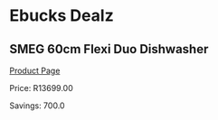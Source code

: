 
# Ebucks Dealz
## SMEG 60cm Flexi Duo Dishwasher
[Product Page](https://www.ebucks.com/web/shop/productSelected.do?prodId=849568315&catId=704983786)

Price: R13699.00

Savings: 700.0


	